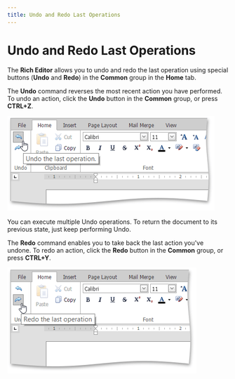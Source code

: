 ```yaml
---
title: Undo and Redo Last Operations
---
```

# Undo and Redo Last Operations
The **Rich Editor** allows you to undo and redo the last operation using special buttons (**Undo** and **Redo**) in the **Common** group in the **Home** tab.

The **Undo** command reverses the most recent action you have performed. To undo an action, click the **Undo** button in the **Common** group, or press **CTRL+Z**.

![EUD_ASPxRichEdit_Home_Undo](../../../images/Img117796.png)

You can execute multiple Undo operations. To return the document to its previous state, just keep performing Undo.

The **Redo** command enables you to take back the last action you've undone. To redo an action, click the **Redo** button in the **Common** group, or press **CTRL+Y**.

![EUD_ASPxRichEdit_Home_Redo](../../../images/Img117797.png)